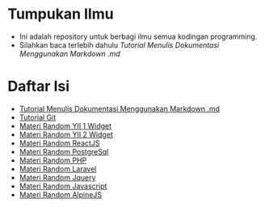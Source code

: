 Tumpukan Ilmu
======
- Ini adalah repository untuk berbagi ilmu semua kodingan programming.
- Silahkan baca terlebih dahulu *Tutorial Menulis Dokumentasi Menggunakan Markdown .md*



Daftar Isi
======
- [Tutorial Menulis Dokumentasi Menggunakan Markdown .md](../master/tutorial-markdown/README.md)
- [Tutorial Git](../master/tutorial-git/README.md)
- [Materi Random YII 1 Widget](../master/materi-random-yii1-widget/README.md)
- [Materi Random YII 2 Widget](../master/materi-random-yii2-widget/README.md)
- [Materi Random ReactJS](../master/materi-random-reactjs/README.md)
- [Materi Random PostgreSql](../master/materi-random-postgresql/README.md)
- [Materi Random PHP](../master/materi-random-php/README.md)
- [Materi Random Laravel](../master/materi-random-laravel/README.md)
- [Materi Random Jquery](../master/materi-random-jquery/README.md)
- [Materi Random Javascript](../master/materi-random-javascript/README.md)
- [Materi Random AlpineJS](../master/materi-random-alpinejs/README.md)
